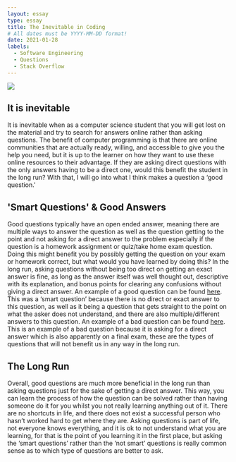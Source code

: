 ```yaml
---
layout: essay
type: essay
title: The Inevitable in Coding
# All dates must be YYYY-MM-DD format!
date: 2021-01-28
labels:
  - Software Engineering
  - Questions
  - Stack Overflow
---
```

<div>
  <img class="ui large centered image" src="../images/inevitable.jpg">
</div>

## It is inevitable
It is inevitable when as a computer science student that you will get lost on the material and try to search for answers online rather than asking questions. The benefit of computer programming is that there are online communities that are actually ready, willing, and accessible to give you the help you need, but it is up to the learner on how they want to use these online resources to their advantage. If they are asking direct questions with the only answers having to be a direct one, would this benefit the student in the long run? With that, I will go into what I think makes a question a ‘good question.'

## 'Smart Questions' & Good Answers
Good questions typically have an open ended answer, meaning there are multiple ways to answer the question as well as the question getting to the point and not asking for a direct answer to the problem especially if the question is a homework assignment or quiz/take home exam question. Doing this might benefit you by possibly getting the question on your exam or homework correct, but what would you have learned by doing this? In the long run, asking questions without being too direct on getting an exact answer is fine, as long as the answer itself was well thought out, descriptive with its explanation, and bonus points for clearing any confusions without giving a direct answer. An example of a good question can be found [here](https://stackoverflow.com/questions/322715/when-to-use-linkedlist-over-arraylist-in-java). This was a ‘smart question’ because there is no direct or exact answer to this question, as well as it being a question that gets straight to the point on what the asker does not understand, and there are also multiple/different answers to this question. An example of a bad question can be found [here](https://stackoverflow.com/questions/43914463/studying-for-final). This is an example of a bad question because it is asking for a direct answer which is also apparently on a final exam, these are the types of questions that will not benefit us in any way in the long run.

## The Long Run
Overall, good questions are much more beneficial in the long run than asking questions just for the sake of getting a direct answer. This way, you can learn the process of how the question can be solved rather than having someone do it for you whilst you not really learning anything out of it. There are no shortcuts in life, and there does not exist a successful person who hasn’t worked hard to get where they are. Asking questions is part of life, not everyone knows everything, and it is ok to not understand what you are learning, for that is the point of you learning it in the first place, but asking the ‘smart questions’ rather than the ‘not smart’ questions is really common sense as to which type of questions are better to ask.
